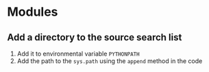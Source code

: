 # Modules

## Add a directory to the source search list
1. Add it to environmental variable `PYTHONPATH`
2. Add the path to the `sys.path` using the `append` method in the code
